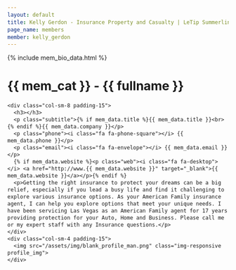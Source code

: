 ```yaml
---
layout: default
title: Kelly Gerdon - Insurance Property and Casualty | LeTip Summerlin
page_name: members
member: kelly_gerdon
---
```

{% include mem_bio_data.html %}
<div class="container margin-b-30">
  <div class="wide_banner">
    <h1>{{ mem_cat }} - {{ fullname }}</h1>
  </div>

    <div class="col-sm-8 padding-15">
      <h3></h3>
      <p class="subtitle">{% if mem_data.title %}{{ mem_data.title }}<br>{% endif %}{{ mem_data.company }}</p>
      <p class="phone"><i class="fa fa-phone-square"></i> {{ mem_data.phone }}</p>
      <p class="email"><i class="fa fa-envelope"></i> {{ mem_data.email }}</p>
      {% if mem_data.website %}<p class="web"><i class="fa fa-desktop"></i> <a href="http://www.{{ mem_data.website }}" target="_blank">{{ mem_data.website }}</a></p>{% endif %}
      <p>Getting the right insurance to protect your dreams can be a big relief, especially if you lead a busy life and find it challenging to explore various insurance options. As your American Family insurance agent, I can help you explore options that meet your unique needs. I have been servicing Las Vegas as an American Family agent for 17 years providing protection for your Auto, Home and Business. Please call me or my expert staff with any Insurance questions.</p>
    </div>
    <div class="col-sm-4 padding-15">
      <img src="/assets/img/blank_profile_man.png" class="img-responsive profile_img">
    </div>

</div>